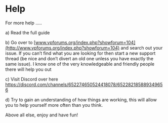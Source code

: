 # Help

For more help .....

a)	Read the full guide

b)	Go over to [www.vpforums.org/index.php?showforum=104](http://www.vpforums.org/index.php?showforum=104) and search out your issue.  If you can’t find what you are looking for then start a new support thread (be nice and don’t divert an old one unless you have exactly the same issue).  I know one of the very knowledgeable and friendly people there will help you out

c)	Visit Discord over here [https://discord.com/channels/652274650524418078/652282185889349656 ](https://discord.com/channels/652274650524418078/652282185889349656)

d)	Try to gain an understanding of how things are working, this will allow you to help yourself more often than you think.


Above all else, enjoy and have fun!
